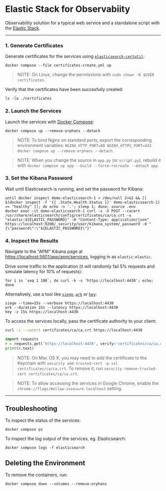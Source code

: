 # Elastic Stack for Observabiity

Observability solution for a typical web service and a standalone script with the [Elastic Stack](https://www.elastic.co/products).

-----

### 1. Generate Certificates

Generate certificates for the services using [`elasticsearch-certutil`](https://www.elastic.co/guide/en/elasticsearch/reference/current/certutil.html):

    docker compose --file certificates-create.yml up

> NOTE: On Linux, change the permissions with `sudo chown -R $USER certificates`.

Verify that the certificates have been succesfully created:

    ls -la ./certificates

### 2. Launch the Services

Launch the services with [Docker Compose](https://docs.docker.com/compose/):

    docker compose up --remove-orphans --detach

> NOTE: To bind Nginx on standard ports, export the corresponding environment variables: `NGINX_HTTP_PORT=80 NGINX_HTTPS_PORT=443 docker compose up --remove-orphans --detach`.

> NOTE: When you change the source in `app.py` (or `script.py`), rebuild it with `docker compose up app --build --force-recreate --detach app`.

### 3. Set the Kibana Password

Wait until Elasticsearch is running, and set the password for Kibana:

    until docker inspect demo-elasticsearch-1 > /dev/null 2>&1 && [[ $(docker inspect -f '{{ .State.Health.Status }}' demo-elasticsearch-1) == "healthy" ]]; do echo -n '.'; sleep 1; done; source .env
    docker exec -it demo-elasticsearch-1 curl -s -X POST --cacert /usr/share/elasticsearch/config/certificates/ca/ca.crt -u "elastic:${ELASTIC_PASSWORD}" -H "Content-Type: application/json" https://localhost:9200/_security/user/kibana_system/_password -d "{\"password\":\"${ELASTIC_PASSWORD}\"}"

### 4. Inspect the Results

Navigate to the "APM" Kibana page at <https://localhost:5601/app/apm/services>, logging in as `elastic:elastic`.

Drive some traffic to the application (it will randomly fail 5% requests and simulate latency for 10% of requests):

    for i in `seq 1 100`; do curl -k -s 'https://localhost:4430'; echo; done

Alternatively, use a tool like [`siege`](https://github.com/JoeDog/siege), [`wrk`](https://github.com/wg/wrk) or [`hey`](https://github.com/rakyll/hey):

    siege --time=15s --verbose https://localhost:4430
    wrk --duration 15s --latency https://localhost:4430
    hey -z 15s https://localhost:4430

To access the services locally, pass the certificate authority to your client:

```bash
curl -i --cacert certificates/ca/ca.crt https://localhost:4430
```

```python
import requests
r = requests.get('https://localhost:4430', verify='certificates/ca/ca.crt')
print(r.text)
```

> NOTE: On Mac OS X, you may need to add the certificate to the Keychain with `security add-trusted-cert -p ssl certificates/ca/ca.crt`. To remove it, run `security remove-trusted-cert certificates/ca/ca.crt`.

> NOTE: To allow accessing the services in Google Chrome, enable the `chrome://flags/#allow-insecure-localhost` setting.

-----

## Troubleshooting

To inspect the status of the services:

    docker compose ps

To inspect the log output of the services, eg. Elasticsearch:

    docker compose logs -f elasticsearch

## Deleting the Environment

To remove the containers, run:

    docker compose down --volumes --remove-orphans